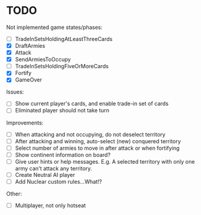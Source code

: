 # TODO

Not implemented game states/phases:

- [ ] TradeInSetsHoldingAtLeastThreeCards
- [x] DraftArmies
- [x] Attack
- [x] SendArmiesToOccupy
- [ ] TradeInSetsHoldingFiveOrMoreCards
- [x] Fortify
- [x] GameOver

Issues:

- [ ] Show current player's cards, and enable trade-in set of cards
- [ ] Eliminated player should not take turn

Improvements:

- [ ] When attacking and not occupying, do not deselect territory
- [ ] After attacking and winning, auto-select (new) conquered territory
- [ ] Select number of armies to move in after attack or when fortifying
- [ ] Show continent information on board?
- [ ] Give user hints or help messages. E.g. A selected territory with only one army can't attack any territory.
- [ ] Create Neutral AI player
- [ ] Add Nuclear custom rules...What!?

Other:

-[ ] Multiplayer, not only hotseat